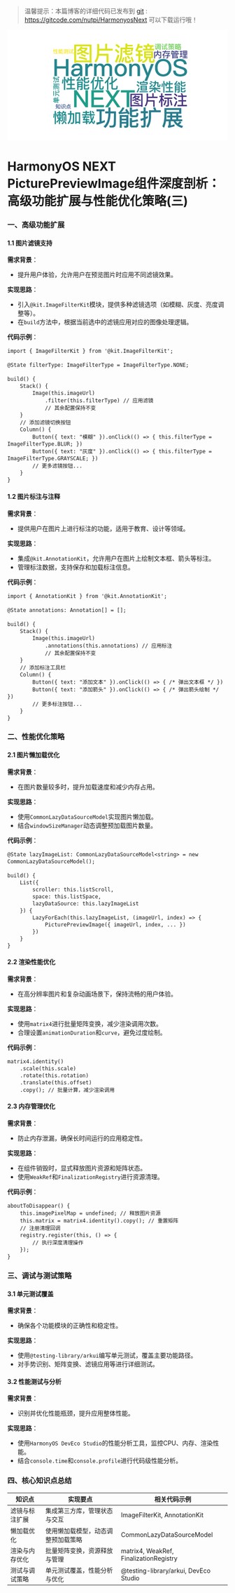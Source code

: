  
> 温馨提示：本篇博客的详细代码已发布到 [git](https://gitcode.com/nutpi/HarmonyosNext) : https://gitcode.com/nutpi/HarmonyosNext 可以下载运行哦！

![](../images/img_e808056c.png)

# HarmonyOS NEXT PicturePreviewImage组件深度剖析：高级功能扩展与性能优化策略(三)

### 一、高级功能扩展

#### 1.1 图片滤镜支持
**需求背景**：
- 提升用户体验，允许用户在预览图片时应用不同滤镜效果。

**实现思路**：
- 引入`@kit.ImageFilterKit`模块，提供多种滤镜选项（如模糊、灰度、亮度调整等）。
- 在`build`方法中，根据当前选中的滤镜应用对应的图像处理逻辑。

**代码示例**：
```ets
import { ImageFilterKit } from '@kit.ImageFilterKit';

@State filterType: ImageFilterType = ImageFilterType.NONE;

build() {
    Stack() {
        Image(this.imageUrl)
            .filter(this.filterType) // 应用滤镜
            // 其余配置保持不变
    }
    // 添加滤镜切换按钮
    Column() {
        Button({ text: "模糊" }).onClick(() => { this.filterType = ImageFilterType.BLUR; })
        Button({ text: "灰度" }).onClick(() => { this.filterType = ImageFilterType.GRAYSCALE; })
        // 更多滤镜按钮...
    }
}
```

#### 1.2 图片标注与注释
**需求背景**：
- 提供用户在图片上进行标注的功能，适用于教育、设计等领域。

**实现思路**：
- 集成`@kit.AnnotationKit`，允许用户在图片上绘制文本框、箭头等标注。
- 管理标注数据，支持保存和加载标注信息。

**代码示例**：
```ets
import { AnnotationKit } from '@kit.AnnotationKit';

@State annotations: Annotation[] = [];

build() {
    Stack() {
        Image(this.imageUrl)
            .annotations(this.annotations) // 应用标注
            // 其余配置保持不变
    }
    // 添加标注工具栏
    Column() {
        Button({ text: "添加文本" }).onClick(() => { /* 弹出文本框 */ })
        Button({ text: "添加箭头" }).onClick(() => { /* 弹出箭头绘制 */ })
        // 更多标注按钮...
    }
}
```

### 二、性能优化策略

#### 2.1 图片懒加载优化
**需求背景**：
- 在图片数量较多时，提升加载速度和减少内存占用。

**实现思路**：
- 使用`CommonLazyDataSourceModel`实现图片懒加载。
- 结合`windowSizeManager`动态调整预加载图片数量。

**代码示例**：
```ets
@State lazyImageList: CommonLazyDataSourceModel<string> = new CommonLazyDataSourceModel();

build() {
    List({
        scroller: this.listScroll,
        space: this.listSpace,
        lazyDataSource: this.lazyImageList
    }) {
        LazyForEach(this.lazyImageList, (imageUrl, index) => {
            PicturePreviewImage({ imageUrl, index, ... })
        })
    }
}
```

#### 2.2 渲染性能优化
**需求背景**：
- 在高分辨率图片和复杂动画场景下，保持流畅的用户体验。

**实现思路**：
- 使用`matrix4`进行批量矩阵变换，减少渲染调用次数。
- 合理设置`animationDuration`和`curve`，避免过度绘制。

**代码示例**：
```ets
matrix4.identity()
    .scale(this.scale)
    .rotate(this.rotation)
    .translate(this.offset)
    .copy(); // 批量计算，减少渲染调用
```

#### 2.3 内存管理优化
**需求背景**：
- 防止内存泄漏，确保长时间运行的应用稳定性。

**实现思路**：
- 在组件销毁时，显式释放图片资源和矩阵状态。
- 使用`WeakRef`和`FinalizationRegistry`进行资源清理。

**代码示例**：
```ets
aboutToDisappear() {
    this.imagePixelMap = undefined; // 释放图片资源
    this.matrix = matrix4.identity().copy(); // 重置矩阵
    // 注册清理回调
    registry.register(this, () => {
        // 执行深度清理操作
    });
}
```

### 三、调试与测试策略

#### 3.1 单元测试覆盖
**需求背景**：
- 确保各个功能模块的正确性和稳定性。

**实现思路**：
- 使用`@testing-library/arkui`编写单元测试，覆盖主要功能路径。
- 对手势识别、矩阵变换、滤镜应用等进行详细测试。

#### 3.2 性能测试与分析
**需求背景**：
- 识别并优化性能瓶颈，提升应用整体性能。

**实现思路**：
- 使用`HarmonyOS DevEco Studio`的性能分析工具，监控CPU、内存、渲染性能。
- 结合`console.time`和`console.profile`进行代码级性能分析。

### 四、核心知识点总结

| 知识点                | 实现要点                          | 相关代码示例               |
|-----------------------|----------------------------------|--------------------------|
| 滤镜与标注扩展        | 集成第三方库，管理状态与交互      | ImageFilterKit, AnnotationKit |
| 懒加载优化            | 使用懒加载模型，动态调整预加载策略 | CommonLazyDataSourceModel   |
| 渲染与内存优化        | 批量矩阵变换，资源释放与管理      | matrix4, WeakRef, FinalizationRegistry |
| 测试与调试策略        | 单元测试覆盖，性能分析与优化      | @testing-library/arkui, DevEco Studio |
 